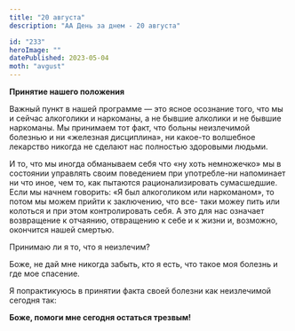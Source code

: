 ```yaml
---
title: "20 августа"
description: "АА День за днем - 20 августа"

id: "233"
heroImage: ""
datePublished: 2023-05-04
moth: "avgust"
---
```


**Принятие нашего положения**

Важный пункт в нашей программе — это ясное осознание того, что мы и сейчас
алкоголики и наркоманы, а не бывшие алколики и не бывшие наркоманы. Мы
принимаем тот факт, что больны неизлечимой болезнью и ни «железная
дисциплина», ни какое-то волшебное лекарство никогда не сделают нас полностью
здоровыми людьми.

И то, что мы иногда обманываем себя что «ну хоть немножечко» мы в состоянии
управлять своим поведением при употребле-ни напоминает ни что иное, чем то,
как пытаются рационализировать сумасшедшие. Если мы начнем говорить: «Я был
алкоголиком или наркоманом», то потом мы можем прийти к заключению, что все-
таки можеу пить или колоться и при этом контролировать себя. А это для нас
означает возвращение к отчаянию, отвращению к себе и к жизни и, возможно,
окончится нашей смертью.

Принимаю ли я то, что я неизлечим?

Боже, не дай мне никогда забыть, кто я есть, что такое моя болезнь и где мое
спасение.

Я попрактикуюсь в принятии факта своей болезни как неизлечимой сегодня так:

**Боже, помоги мне сегодня остаться трезвым!**
